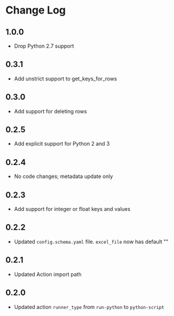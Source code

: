 # Change Log

## 1.0.0

* Drop Python 2.7 support

## 0.3.1

- Add unstrict support to get_keys_for_rows

## 0.3.0

- Add support for deleting rows

## 0.2.5

- Add explicit support for Python 2 and 3

## 0.2.4

- No code changes; metadata update only

## 0.2.3

- Add support for integer or float keys and values

## 0.2.2

- Updated `config.schema.yaml` file. `excel_file` now has default ""

## 0.2.1

- Updated Action import path

## 0.2.0

- Updated action `runner_type` from `run-python` to `python-script`

